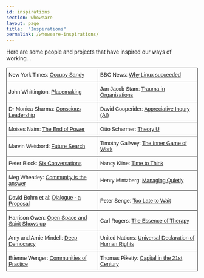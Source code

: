```yaml
---
id: inspirations
section: whoweare
layout: page
title:  "Inspirations"
permalink: /whoweare-inspirations/
---
```


Here are some people and projects that have inspired our ways of working...

<style type="text/css">
.tg  {border-collapse:collapse;border-spacing:0;}
.tg td{font-family:Arial, sans-serif;font-size:14px;padding:10px 5px;border-style:solid;border-width:1px;overflow:hidden;word-break:normal;}
.tg th{font-family:Arial, sans-serif;font-size:14px;font-weight:normal;padding:10px 5px;border-style:solid;border-width:1px;overflow:hidden;word-break:normal;}
</style>
<table class="tg">
  <tr>
    <td class="tg-031e">New York Times: <a href="http://www.nytimes.com/2012/11/11/nyregion/where-fema-fell-short-occupy-sandy-was-there.html?pagewanted=all&_r=0">Occupy Sandy</a></td>
    <td class="tg-031e">BBC News: <a href="http://www.bbc.co.uk/news/technology-18419231">Why Linux succeeded</a></td>
  </tr>
  <tr>
    <td class="tg-031e">John Whittington: <a href="/documents/johnwhittington.htm">Placemaking</a></td>
    <td class="tg-031e">Jan Jacob Stam: <a href="/documents/janjacobtrauma.htm">Trauma in Organizations</a></td>
  </tr>
  <tr>
    <td class="tg-031e">Dr Monica Sharma: <a href="/documents/monicasharma.pdf">Conscious Leadership</td>
    <td class="tg-031e">David Cooperider: <a href="/documents/davidcooperider.pdf">Appreciative Inqury (AI)</a></td>
  </tr>
  <tr>
    <td class="tg-031e">Moises Naim: <a href="http://www.huffingtonpost.com/nathan-gardels/governance-after-the-end_b_3046164.html">The End of Power</a></td>
    <td class="tg-031e">Otto Scharmer: <a href="https://www.presencing.com/executivesummary">Theory U</a></td>
  </tr>
  <tr>
    <td class="tg-031e">Marvin Weisbord: <a href="/documents//marvin_weisbord_interview.htm">Future Search</a></td>
    <td class="tg-031e">Timothy Gallwey: <a href="/documents/innergame.htm">The Inner Game of Work</td>
  </tr>
  <tr>
    <td class="tg-031e">Peter Block: <a href="/documents/block6.htm">Six Conversations</a><br></td>
    <td class="tg-031e">Nancy Kline: <a href="/documents/nancyk.htm">Time to Think</a></td>
  </tr>
  <tr>
    <td class="tg-031e">Meg Wheatley: <a href="/documents/margaretwheatley.pdf">Community is the answer</a></td>
    <td class="tg-031e">Henry Mintzberg: <a href="/documents/managingquietly.htm">Managing Quietly</a></td>
  </tr>
  <tr>
    <td class="tg-031e">David Bohm et al: <a href="/documents/davidbohm.htm">Dialogue - a Proposal</a></td>
    <td class="tg-031e">Peter Senge: <a href="/documents/petersenge.htm">Too Late to Wait</a></td>
  </tr>
  <tr>
    <td class="tg-031e">Harrison Owen: <a href="/documents/openspacespirit.htm">Open Space and Spirit Shows up</a></td>
    <td class="tg-031e">Carl Rogers: <a href="/documents/rogersessence.htm">The Essence of Therapy</a></td>
  </tr>
  <tr>
    <td class="tg-031e">Amy and Arnie Mindell: <a href="/documents/mindells.htm">Deep Democracy</a></td>
    <td class="tg-031e">United Nations: <a href="/documents/unidechr.htm">Universal Declaration of Human Rights</a></td>
  </tr>
  <tr>
    <td class="tg-031e">Etienne Wenger: <a href="/documents/wengercommofpractice.pdf">Communities of Practice</a></td>
    <td class="tg-031e">Thomas Piketty: <a href="http://www.theguardian.com/books/2014/apr/13/occupy-right-capitalism-failed-world-french-economist-thomas-piketty">Capital in the 21st Century</a></td>
  </tr>

</table>
